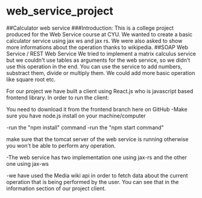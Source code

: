 # web_service_project
##Calculator web service
###Introduction:
This is a college project produced for the Web Service course at CYU.
We wanted to create a basic calculator service using jax ws and jax rs. We were also asked to show more informations about the operation thanks to wikipedia.
##SOAP Web Service / REST Web Service
We tried to implement a matrix calculus service but we couldn't use tables as arguments for the web service, so we didn't use this operation in the end.
You can use the service to add numbers, substract them, divide or multiply them. We could add more basic operation like square root etc.


For our project we have built a client using React.js who is javascript based frontend library.
In order to run the client:

You need to download it from the frontend branch here on GitHub
-Make sure you have node.js install on your machine/computer

-run the  "npm install" command
-run the "npm start command"



make sure that the tomcat server of the web service is running otherwise you won't be able to perform any operation.



-The web service has two implementation one  using jax-rs and the other one using jax-ws

-we have used the Media wiki api  in order to fetch data about the current operation that is being performed by the user. You can see that in the information section of our project client.
